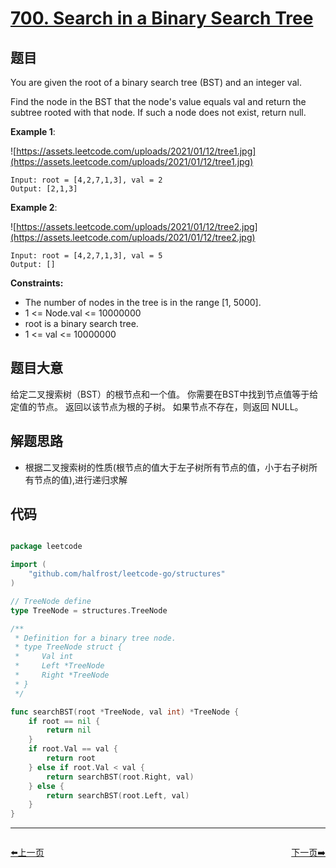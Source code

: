 # [700. Search in a Binary Search Tree](https://leetcode.com/problems/search-in-a-binary-search-tree/)

## 题目

You are given the root of a binary search tree (BST) and an integer val.

Find the node in the BST that the node's value equals val and return the subtree rooted with that node. If such a node does not exist, return null.

**Example 1**:

![https://assets.leetcode.com/uploads/2021/01/12/tree1.jpg](https://assets.leetcode.com/uploads/2021/01/12/tree1.jpg)

    Input: root = [4,2,7,1,3], val = 2
    Output: [2,1,3]

**Example 2**:

![https://assets.leetcode.com/uploads/2021/01/12/tree2.jpg](https://assets.leetcode.com/uploads/2021/01/12/tree2.jpg)

    Input: root = [4,2,7,1,3], val = 5
    Output: []

**Constraints:**

- The number of nodes in the tree is in the range [1, 5000].
- 1 <= Node.val <= 10000000
- root is a binary search tree.
- 1 <= val <= 10000000

## 题目大意

给定二叉搜索树（BST）的根节点和一个值。 你需要在BST中找到节点值等于给定值的节点。 返回以该节点为根的子树。 如果节点不存在，则返回 NULL。

## 解题思路

- 根据二叉搜索树的性质(根节点的值大于左子树所有节点的值，小于右子树所有节点的值),进行递归求解

## 代码

```go

package leetcode

import (
	"github.com/halfrost/leetcode-go/structures"
)

// TreeNode define
type TreeNode = structures.TreeNode

/**
 * Definition for a binary tree node.
 * type TreeNode struct {
 *     Val int
 *     Left *TreeNode
 *     Right *TreeNode
 * }
 */

func searchBST(root *TreeNode, val int) *TreeNode {
	if root == nil {
		return nil
	}
	if root.Val == val {
		return root
	} else if root.Val < val {
		return searchBST(root.Right, val)
	} else {
		return searchBST(root.Left, val)
	}
}

```


----------------------------------------------
<div style="display: flex;justify-content: space-between;align-items: center;">
<p><a href="https://books.halfrost.com/leetcode/ChapterFour/0600~0699/0699.Falling-Squares/">⬅️上一页</a></p>
<p><a href="https://books.halfrost.com/leetcode/ChapterFour/0700~0799/0701.Insert-into-a-Binary-Search-Tree/">下一页➡️</a></p>
</div>
